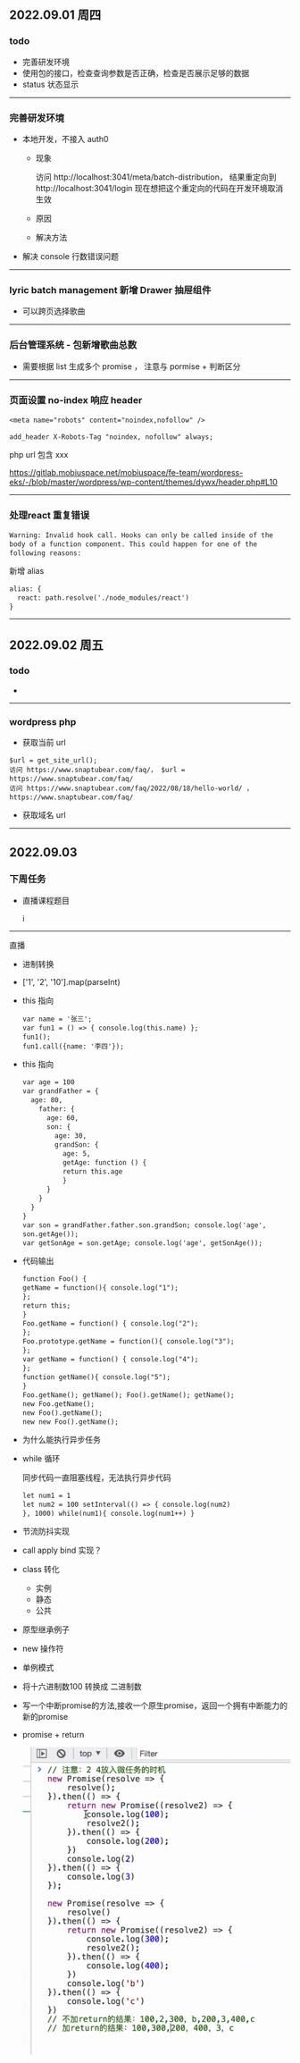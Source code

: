 ## 2022.09.01 周四

### todo

- 完善研发环境
- 使用包的接口，检查查询参数是否正确，检查是否展示足够的数据
- status 状态显示

---

### 完善研发环境

- 本地开发，不接入 auth0

  - 现象

    访问 http://localhost:3041/meta/batch-distribution， 结果重定向到 http://localhost:3041/login 现在想把这个重定向的代码在开发环境取消生效

  - 原因

  - 解决方法

- 解决 console 行数错误问题

---

### lyric batch management 新增 Drawer 抽屉组件

- 可以跨页选择歌曲

---

### 后台管理系统 - 包新增歌曲总数

- 需要根据 list 生成多个 promise ， 注意与 pormise + 判断区分

---

### 页面设置 no-index 响应 header

```
<meta name="robots" content="noindex,nofollow" />
```

```
add_header X-Robots-Tag "noindex, nofollow" always; 
```

php url 包含 xxx

https://gitlab.mobiuspace.net/mobiuspace/fe-team/wordpress-eks/-/blob/master/wordpress/wp-content/themes/dywx/header.php#L10

---

### 处理react 重复错误

```
Warning: Invalid hook call. Hooks can only be called inside of the body of a function component. This could happen for one of the following reasons:
```

新增 alias

```
alias: {
  react: path.resolve('./node_modules/react')
}
```

---

## 2022.09.02 周五

### todo

- 

---

### wordpress php 

- 获取当前 url

```
$url = get_site_url();
访问 https://www.snaptubear.com/faq/， $url = https://www.snaptubear.com/faq/
访问 https://www.snaptubear.com/faq/2022/08/18/hello-world/ ，https://www.snaptubear.com/faq/
```

- 获取域名 url

---

## 2022.09.03

### 下周任务

- 直播课程题目

  i





---



直播

- 进制转换

- ['1', '2', '10'].map(parseInt)

- this 指向

  ```
  var name = '张三';
  var fun1 = () => { console.log(this.name) };
  fun1();
  fun1.call({name: '李四'});
  ```

- this 指向

  ```
  var age = 100
  var grandFather = {
    age: 80,
      father: {
        age: 60,
        son: {
          age: 30,
          grandSon: {
          	age: 5,
          	getAge: function () {
          	return this.age
        	}
        }
      }
    }
  }
  var son = grandFather.father.son.grandSon; console.log('age', son.getAge());
  var getSonAge = son.getAge; console.log('age', getSonAge());
  ```

- 代码输出

  ```
  function Foo() {
  getName = function(){ console.log("1");
  };
  return this;
  }
  Foo.getName = function() { console.log("2");
  };
  Foo.prototype.getName = function(){ console.log("3");
  };
  var getName = function() { console.log("4");
  };
  function getName(){ console.log("5");
  }
  Foo.getName(); getName(); Foo().getName(); getName();
  new Foo.getName();
  new Foo().getName();
  new new Foo().getName();
  ```

- 为什么能执行异步任务

- while 循环 

  同步代码一直阻塞线程，无法执行异步代码

  ```
  let num1 = 1
  let num2 = 100 setInterval(() => { console.log(num2)
  }, 1000) while(num1){ console.log(num1++) }
  ```

- 节流防抖实现

- call apply bind  实现？

- class 转化

  - 实例
  - 静态
  - 公共

- 原型继承例子

- new 操作符

- 单例模式

- 将十六进制数100 转换成 二进制数

- 写一个中断promise的方法,接收一个原生promise，返回一个拥有中断能力的新的promise

- promise + return 

  ![image-20220903185135828](https://raw.githubusercontent.com/wojiaofengzhongzhuifeng/iamge-host-2/master/image-20220903185135828.png)

  

